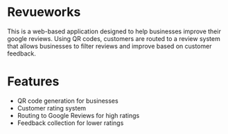 # Revueworks

This is a web-based application designed to help businesses improve their google reviews. Using QR codes, customers are routed to a review system that allows businesses to filter reviews and improve based on customer feedback.

# Features

* QR code generation for businesses
* Customer rating system
* Routing to Google Reviews for high ratings
* Feedback collection for lower ratings
